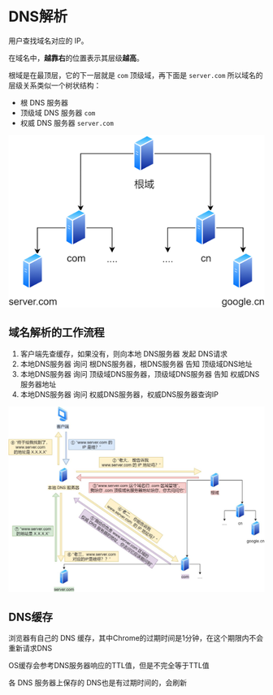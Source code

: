 # DNS解析

用户查找域名对应的 IP。



在域名中，**越靠右**的位置表示其层级**越高**。

根域是在最顶层，它的下一层就是 `com` 顶级域，再下面是 `server.com`
所以域名的层级关系类似一个树状结构：

- 根 DNS 服务器
- 顶级域 DNS 服务器  `com`
- 权威 DNS 服务器 `server.com`



![img](assets/v2-1352f5eee6c13130aaa4204def00ae80_720w.jpg)





## 域名解析的工作流程

1. 客户端先查缓存，如果没有，则向本地 DNS服务器 发起 DNS请求
2. 本地DNS服务器 询问 根DNS服务器，根DNS服务器 告知 顶级域DNS地址
3. 本地DNS服务器 询问 顶级域DNS服务器，顶级域DNS服务器 告知 权威DNS服务器地址
4. 本地DNS服务器 询问 权威DNS服务器，权威DNS服务器查询IP





![preview](assets/v2-0a69a9e03a6e31d3aaa1af588055d9e0_r.jpg)





## DNS缓存

浏览器有自己的 DNS 缓存，其中Chrome的过期时间是1分钟，在这个期限内不会重新请求DNS

OS缓存会参考DNS服务器响应的TTL值，但是不完全等于TTL值

各 DNS 服务器上保存的 DNS也是有过期时间的，会刷新